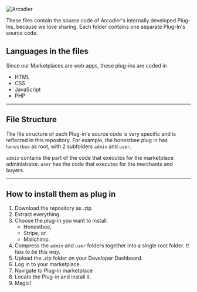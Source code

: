 ![Arcadier](https://theme.zdassets.com/theme_assets/2008942/9566e69f67b1ee67fdfbcd79b1e580bdbbc98874.svg "Arcadier")

These files contain the source code of Arcadier's internally developed Plug-Ins, because we love sharing. Each folder contains one separate Plug-In's source code.

Languages in the files
---------
Since our Marketplaces are web apps, these plug-ins are coded in 
* HTML
* CSS 
* JavaScript
* PHP
***

File Structure
--------------
The file structure of each Plug-in's source code is very specific and is reflected in this repository. For example, the honestbee plug in has `honestbee` as root, with 2 subfolders `admin` and `user`. 

`admin` contains the part of the code that executes for the marketplace administrator. `user` has the code that executes for the merchants and buyers.

***

How to install them as plug in
------------------------------
1. Download the repository as .zip
2. Extract everything.
3. Choose the plug-in you want to install.
   * Honestbee,
   * Stripe, or
   * Mailchimp.
4. Compress the `admin` and `user` folders together into a single root folder. *It has to be this way.*
5. Upload the .zip folder on your Developer Dashboard.
6. Log in to your marketplace.
7. Navigate to Plug-in marketplace
8. Locate the Plug-in and install it.
9. Magic!
